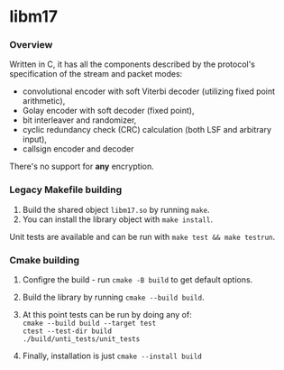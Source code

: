 # libm17

### Overview
Written in C, it has all the components described by the protocol's specification of the stream and packet modes:
- convolutional encoder with soft Viterbi decoder (utilizing fixed point arithmetic),
- Golay encoder with soft decoder (fixed point),
- bit interleaver and randomizer,
- cyclic redundancy check (CRC) calculation (both LSF and arbitrary input),
- callsign encoder and decoder

There's no support for **any** encryption.

### Legacy Makefile building
1. Build the shared object `libm17.so` by running `make`.<br>
2. You can install the library object with `make install`.

Unit tests are available and can be run with `make test && make testrun`.

### Cmake building
1. Configre the build - run `cmake -B build` to get default options.<br>
2. Build the library by running `cmake --build build`.<br>
3. At this point tests can be run by doing any of:<br>
`cmake --build build --target test`<br>
`ctest --test-dir build`<br>
`./build/unti_tests/unit_tests`

4. Finally, installation is just `cmake --install build`
